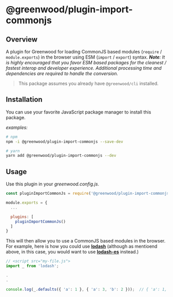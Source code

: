 # @greenwood/plugin-import-commonjs

## Overview
A plugin for Greenwood for loading CommonJS based modules (`require` / `module.exports`) in the browser using ESM (`import` / `export`) syntax.  _**Note**: It is highly encouraged that you favor ESM based packages for the cleanest / fastest interop and developer experience.  Additional processing time and dependencies are required to handle the conversion._

> This package assumes you already have `@greenwood/cli` installed.

## Installation
You can use your favorite JavaScript package manager to install this package.

_examples:_
```bash
# npm
npm -i @greenwood/plugin-import-commonjs --save-dev

# yarn
yarn add @greenwood/plugin-import-commonjs --dev
```

## Usage
Use this plugin in your _greenwood.config.js_.

```javascript
const pluginImportCommonJs = require('@greenwood/plugin-import-commonjs');

module.exports = {
  ...

  plugins: [
    pluginImportCommonJs()
  ]
}
```

This will then allow you to use a CommonJS based modules in the browser.   For example, here is how you could use [**lodash**](https://lodash.com/) (although as mentioend above, in this case, you would want to use [**lodash-es**](https://www.npmjs.com/package/lodash-es) instead.)

```javascript
// <script src="my-file.js">
import _ from 'lodash';

.
.

console.log(_.defaults({ 'a': 1 }, { 'a': 3, 'b': 2 }));  // { 'a': 1, 'b': 2 }
```